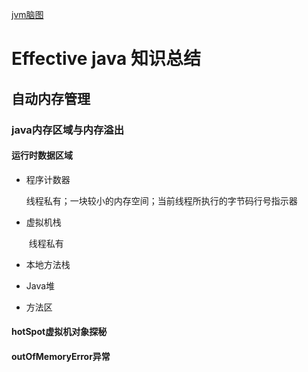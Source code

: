 

[jvm脑图]( https://naotu.baidu.com/file/81eba9ab7abdc8fc0da586b95c45990b )

# Effective java 知识总结

## 自动内存管理

###  java内存区域与内存溢出

####  运行时数据区域

* 程序计数器

	​		线程私有；一块较小的内存空间；当前线程所执行的字节码行号指示器

* 虚拟机栈

	​		线程私有

+ 本地方法栈

+ Java堆

* 方法区

####  hotSpot虚拟机对象探秘 

####  outOfMemoryError异常

